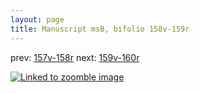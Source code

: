 ```yaml
---
layout: page
title: Manuscript msB, bifolio 158v-159r
---
```


prev: [157v-158r](../157v-158r/) next: [159v-160r](../159v-160r/)



[![Linked to zoomble image](http://www.homermultitext.org/iipsrv?IIIF=/project/homer/pyramidal/deepzoom/hmt/vbbifolio/v1/vb_158v_159r.tif/full/2000,/0/default.jpg)](http://www.homermultitext.org/ict2/?urn=urn:cite2:hmt:vbbifolio.v1:vb_158v_159r)

